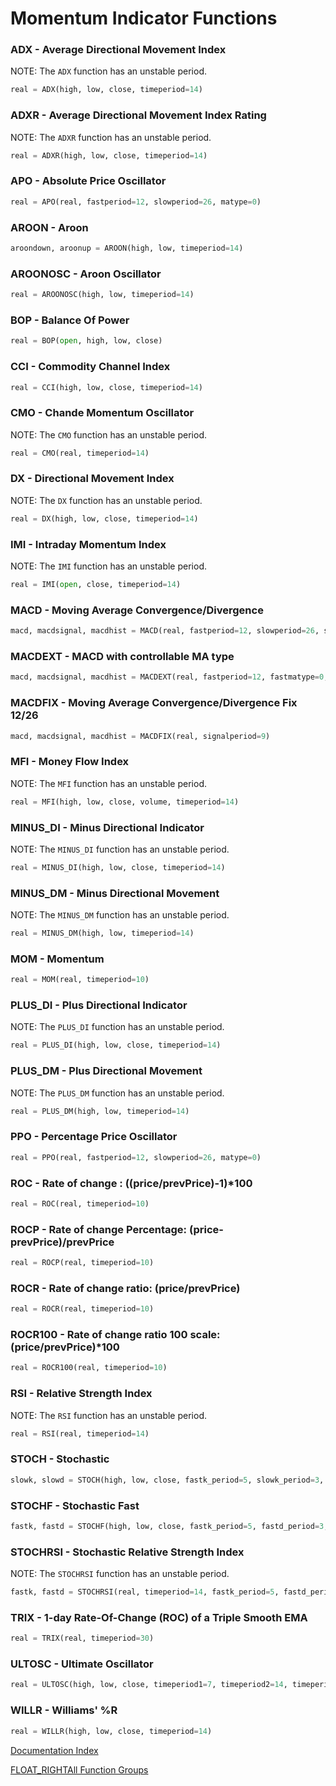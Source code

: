 # Momentum Indicator Functions
### ADX - Average Directional Movement Index
NOTE: The ``ADX`` function has an unstable period.  
```python
real = ADX(high, low, close, timeperiod=14)
```

### ADXR - Average Directional Movement Index Rating
NOTE: The ``ADXR`` function has an unstable period.  
```python
real = ADXR(high, low, close, timeperiod=14)
```

### APO - Absolute Price Oscillator
```python
real = APO(real, fastperiod=12, slowperiod=26, matype=0)
```

### AROON - Aroon
```python
aroondown, aroonup = AROON(high, low, timeperiod=14)
```

### AROONOSC - Aroon Oscillator
```python
real = AROONOSC(high, low, timeperiod=14)
```

### BOP - Balance Of Power
```python
real = BOP(open, high, low, close)
```

### CCI - Commodity Channel Index
```python
real = CCI(high, low, close, timeperiod=14)
```

### CMO - Chande Momentum Oscillator
NOTE: The ``CMO`` function has an unstable period.  
```python
real = CMO(real, timeperiod=14)
```

### DX - Directional Movement Index
NOTE: The ``DX`` function has an unstable period.  
```python
real = DX(high, low, close, timeperiod=14)
```

### IMI - Intraday Momentum Index
NOTE: The ``IMI`` function has an unstable period.
```python
real = IMI(open, close, timeperiod=14)
```

### MACD - Moving Average Convergence/Divergence
```python
macd, macdsignal, macdhist = MACD(real, fastperiod=12, slowperiod=26, signalperiod=9)
```

### MACDEXT - MACD with controllable MA type
```python
macd, macdsignal, macdhist = MACDEXT(real, fastperiod=12, fastmatype=0, slowperiod=26, slowmatype=0, signalperiod=9, signalmatype=0)
```

### MACDFIX - Moving Average Convergence/Divergence Fix 12/26
```python
macd, macdsignal, macdhist = MACDFIX(real, signalperiod=9)
```

### MFI - Money Flow Index
NOTE: The ``MFI`` function has an unstable period.  
```python
real = MFI(high, low, close, volume, timeperiod=14)
```

### MINUS_DI - Minus Directional Indicator
NOTE: The ``MINUS_DI`` function has an unstable period.  
```python
real = MINUS_DI(high, low, close, timeperiod=14)
```

### MINUS_DM - Minus Directional Movement
NOTE: The ``MINUS_DM`` function has an unstable period.  
```python
real = MINUS_DM(high, low, timeperiod=14)
```

### MOM - Momentum
```python
real = MOM(real, timeperiod=10)
```

### PLUS_DI - Plus Directional Indicator
NOTE: The ``PLUS_DI`` function has an unstable period.  
```python
real = PLUS_DI(high, low, close, timeperiod=14)
```

### PLUS_DM - Plus Directional Movement
NOTE: The ``PLUS_DM`` function has an unstable period.  
```python
real = PLUS_DM(high, low, timeperiod=14)
```

### PPO - Percentage Price Oscillator
```python
real = PPO(real, fastperiod=12, slowperiod=26, matype=0)
```

### ROC - Rate of change : ((price/prevPrice)-1)*100
```python
real = ROC(real, timeperiod=10)
```

### ROCP - Rate of change Percentage: (price-prevPrice)/prevPrice
```python
real = ROCP(real, timeperiod=10)
```

### ROCR - Rate of change ratio: (price/prevPrice)
```python
real = ROCR(real, timeperiod=10)
```

### ROCR100 - Rate of change ratio 100 scale: (price/prevPrice)*100
```python
real = ROCR100(real, timeperiod=10)
```

### RSI - Relative Strength Index
NOTE: The ``RSI`` function has an unstable period.  
```python
real = RSI(real, timeperiod=14)
```

### STOCH - Stochastic
```python
slowk, slowd = STOCH(high, low, close, fastk_period=5, slowk_period=3, slowk_matype=0, slowd_period=3, slowd_matype=0)
```

### STOCHF - Stochastic Fast
```python
fastk, fastd = STOCHF(high, low, close, fastk_period=5, fastd_period=3, fastd_matype=0)
```

### STOCHRSI - Stochastic Relative Strength Index
NOTE: The ``STOCHRSI`` function has an unstable period.  
```python
fastk, fastd = STOCHRSI(real, timeperiod=14, fastk_period=5, fastd_period=3, fastd_matype=0)
```

### TRIX - 1-day Rate-Of-Change (ROC) of a Triple Smooth EMA
```python
real = TRIX(real, timeperiod=30)
```

### ULTOSC - Ultimate Oscillator
```python
real = ULTOSC(high, low, close, timeperiod1=7, timeperiod2=14, timeperiod3=28)
```

### WILLR - Williams' %R
```python
real = WILLR(high, low, close, timeperiod=14)
```


[Documentation Index](../doc_index.md)

[FLOAT_RIGHTAll Function Groups](../funcs.md)
